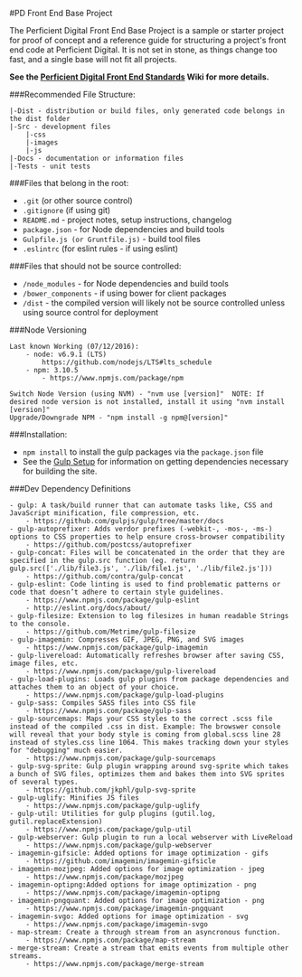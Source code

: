 #PD Front End Base Project

The Perficient Digital Front End Base Project is a sample or starter project for proof of concept and a reference guide for structuring a project's front end code at Perficient Digital.  It is not set in stone, as things change too fast, and a single base will not fit all projects.  

**See the [Perficient Digital Front End Standards](https://github.com/EnlightenAgency/EnlBase/wiki/Enlighten-Front-End-Standards) Wiki for more details.**

###Recommended File Structure:

    |-Dist - distribution or build files, only generated code belongs in the dist folder
    |-Src - development files
        |-css
        |-images
        |-js
    |-Docs - documentation or information files
    |-Tests - unit tests

###Files that belong in the root:

 - `.git` (or other source control)
 - `.gitignore` (if using git)
 - `README.md` - project notes, setup instructions, changelog
 - `package.json` - for Node dependencies and build tools
 - `Gulpfile.js (or Gruntfile.js)` - build tool files
 - `.eslintrc` (for eslint rules - if using eslint)

###Files that should not be source controlled:

 - `/node_modules` - for Node dependencies and build tools
 - `/bower_components` - if using bower for client packages
 - `/dist` - the compiled version will likely not be source controlled unless using source control for deployment

###Node Versioning

    Last known Working (07/12/2016):
    	- node: v6.9.1 (LTS)
    		https://github.com/nodejs/LTS#lts_schedule
        - npm: 3.10.5
        	- https://www.npmjs.com/package/npm

    Switch Node Version (using NVM) - "nvm use [version]"  NOTE: If desired node version is not installed, install it using "nvm install [version]"
	Upgrade/Downgrade NPM - "npm install -g npm@[version]"

###Installation:

 - `npm install` to install the gulp packages via the `package.json` file
 - See the [Gulp Setup](https://github.com/EnlightenAgency/EnlBase/wiki/Gulp-Setup) for information on getting dependencies necessary for building the site.

###Dev Dependency Definitions

	- gulp: A task/build runner that can automate tasks like, CSS and JavaScript minification, file compression, etc.
		- https://github.com/gulpjs/gulp/tree/master/docs
	- gulp-autoprefixer: Adds verdor prefixes (-webkit-, -mos-, -ms-) options to CSS properties to help ensure cross-browser compatibility
		- https://github.com/postcss/autoprefixer
	- gulp-concat: Files will be concatenated in the order that they are specified in the gulp.src function (eg. return gulp.src(['./lib/file3.js', './lib/file1.js', './lib/file2.js']))
		- https://github.com/contra/gulp-concat
	- gulp-eslint: Code linting is used to find problematic patterns or code that doesn’t adhere to certain style guidelines.
		- https://www.npmjs.com/package/gulp-eslint
		- http://eslint.org/docs/about/
	- gulp-filesize: Extension to log filesizes in human readable Strings to the console.
		- https://github.com/Metrime/gulp-filesize
	- gulp-imagemin: Compresses GIF, JPEG, PNG, and SVG images
		- https://www.npmjs.com/package/gulp-imagemin
	- gulp-livereload: Automatically refreshes browser after saving CSS, image files, etc.
		- https://www.npmjs.com/package/gulp-livereload
	- gulp-load-plugins: Loads gulp plugins from package dependencies and attaches them to an object of your choice.
		- https://www.npmjs.com/package/gulp-load-plugins
	- gulp-sass: Compiles SASS files into CSS file
		- https://www.npmjs.com/package/gulp-sass
	- gulp-sourcemaps: Maps your CSS styles to the correct .scss file instead of the compiled .css in dist. Example: The browswer console will reveal that your body style is coming from global.scss line 28 instead of styles.css line 1064. This makes tracking down your styles for "debugging" much easier.
		- https://www.npmjs.com/package/gulp-sourcemaps
	- gulp-svg-sprite: Gulp plugin wrapping around svg-sprite which takes a bunch of SVG files, optimizes them and bakes them into SVG sprites of several types.
		- https://github.com/jkphl/gulp-svg-sprite
	- gulp-uglify: Minifies JS files
		- https://www.npmjs.com/package/gulp-uglify
	- gulp-util: Utilities for gulp plugins (gutil.log, gutil.replaceExtension)
		- https://www.npmjs.com/package/gulp-util
	- gulp-webserver: Gulp plugin to run a local webserver with LiveReload
		- https://www.npmjs.com/package/gulp-webserver
	- imagemin-gifsicle: Added options for image optimization - gifs
		- https://github.com/imagemin/imagemin-gifsicle
	- imagemin-mozjpeg: Added options for image optimization - jpeg
		- https://www.npmjs.com/package/mozjpeg
	- imagemin-optipng:Added options for image optimization - png
		- https://www.npmjs.com/package/imagemin-optipng
	- imagemin-pngquant: Added options for image optimization - png
		- https://www.npmjs.com/package/imagemin-pngquant
	- imagemin-svgo: Added options for image optimization - svg
		- https://www.npmjs.com/package/imagemin-svgo
	- map-stream: Create a through stream from an asyncronous function.
		- https://www.npmjs.com/package/map-stream
	- merge-stream: Create a stream that emits events from multiple other streams.
		- https://www.npmjs.com/package/merge-stream 